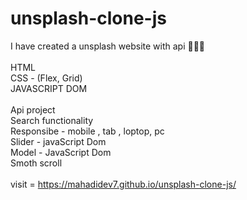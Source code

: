 # unsplash-clone-js
I have created a unsplash website with api 🦾🦾🦾
<br/>
<br/>
 HTML<br/>
 CSS - (Flex, Grid)<br/>
 JAVASCRIPT DOM<br/>
<br/>
 Api project <br/>
 Search functionality <br/>
 Responsibe - mobile , tab , loptop, pc<br/>
 Slider - javaScript Dom <br/>
 Model - JavaScript Dom <br/>
 Smoth scroll <br/>
<br/>
visit = https://mahadidev7.github.io/unsplash-clone-js/


